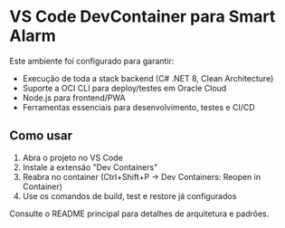 # VS Code DevContainer para Smart Alarm

Este ambiente foi configurado para garantir:

- Execução de toda a stack backend (C# .NET 8, Clean Architecture)
- Suporte a OCI CLI para deploy/testes em Oracle Cloud
- Node.js para frontend/PWA
- Ferramentas essenciais para desenvolvimento, testes e CI/CD

## Como usar

1. Abra o projeto no VS Code
2. Instale a extensão "Dev Containers"
3. Reabra no container (Ctrl+Shift+P → Dev Containers: Reopen in Container)
4. Use os comandos de build, test e restore já configurados

Consulte o README principal para detalhes de arquitetura e padrões.
